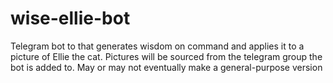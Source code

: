 # wise-ellie-bot
Telegram bot to that generates wisdom on command and applies it to a picture of Ellie the cat. Pictures will be sourced from the telegram group the bot is added to. May or may not eventually make a general-purpose version
